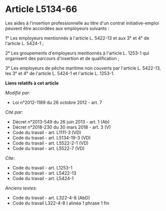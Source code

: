 # Article L5134-66

Les aides à l'insertion professionnelle au titre d'un contrat initiative-emploi peuvent être accordées aux employeurs
suivants :

1° Les employeurs mentionnés à l'article L. 5422-13 et aux 3° et 4° de l'article L. 5424-1 ; 

2° Les groupements d'employeurs mentionnés à l'article L. 1253-1 qui organisent des parcours d'insertion et de
qualification ; 

3° Les employeurs de pêche maritime non couverts par l'article L. 5422-13, les 3° et 4° de l'article L. 5424-1 et l'article
L. 1253-1.

**Liens relatifs à cet article**

_Modifié par_:

  - Loi n°2012-1189 du 26 octobre 2012 - art. 7

_Cité par_:

  - Décret n°2013-549 du 26 juin 2013 - art. 1 (Ab)
  - Décret n°2018-230 du 30 mars 2018 - art. 3 (V)
  - Code du travail - art. L1111-3 (VD)
  - Code du travail - art. L5134-19-3 (VD)
  - Code du travail - art. L5522-2-1 (VD)
  - Code du travail - art. L5522-7 (VD)

_Cite_:

  - Code du travail - art. L1253-1
  - Code du travail - art. L5422-13
  - Code du travail - art. L5424-1

_Anciens textes_:

  - Code du travail - art. L322-4-8 (AbD)
  - Code du travail L322-4-8 I alinéa 1 phrase 1 fin
